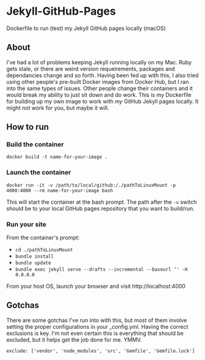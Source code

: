 # Jekyll-GitHub-Pages
Dockerfile to run (test) my Jekyll GitHub pages locally (macOS)

## About
I've had a lot of problems keeping Jekyll running locally on my Mac. Ruby gets stale, or there are weird version requeirements, packages and dependancies change and so forth. Having been fed up with this, I also tried using other people's pre-built Docker images from Docker Hub, but I ran into the same types of issues. Other people change their containers and it would break my ability to just sit down and do work. This is my Dockerfile for building up my own image to work with _my_ GitHub Jekyll pages locally. It might not work for you, but maybe it will.

## How to run

### Build the container
`docker build -t name-for-your-image .`

### Launch the container
`docker run -it -v /path/to/local/github:/./pathToLinuxMount -p 4000:4000 --rm name-for-your-image bash`

This will start the container at the bash prompt. The path after the `-v` switch should be to your local GitHub pages repository that you want to build/run.

### Run your site
From the container's prompt:

* `cd ./pathToLinuxMount`
* `bundle install`
* `bundle update`
* `bundle exec jekyll serve --drafts --incremental --baseurl ‘' -H 0.0.0.0`

From your host OS, launch your browser and visit http://localhost:4000

## Gotchas
There are some gotchas I've run into with this, but most of them involve setting the proper configurations in your _config.yml. Having the correct exclusions is key. I'm not even certain this is everything that should be excluded, but it helps get the job done for me. YMMV.

`exclude: ['vendor', 'node_modules', 'src', 'Gemfile', 'Gemfile.lock']`
